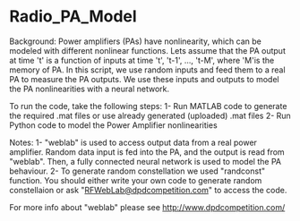 # Radio_PA_Model
Background:
Power amplifiers (PAs) have nonlinearity, which can be modeled with different nonlinear functions.
Lets assume that the PA output at time 't' is a function of inputs at time 't', 't-1', ..., 't-M', where 'M'is the memory of PA.
In this script, we use random inputs and feed them to a real PA to measure the PA outputs. We use these inputs and outputs to model the PA nonlinearities with a neural network.

To run the code, take the following steps:
1- Run MATLAB code to generate the required .mat files or use already generated (uploaded) .mat files
2- Run Python code to model the Power Amplifier nonlinearities

Notes:
1- "weblab" is used to access output data from a real power amplifier. Random data input is fed into the PA, and the output is read from "weblab". Then, a fully connected neural network is used to model the PA behaviour.
2- To generate random constellation we used "randconst" function. You should either write your own code to generate random constellaion or ask "RFWebLab@dpdcompetition.com" to access the code.

For more info about "weblab" please see
http://www.dpdcompetition.com/

